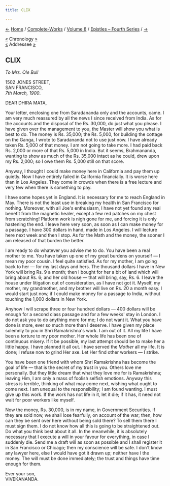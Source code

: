 ```yaml
---
title: CLIX

---
```

<div>

[←](158_dhira_mata.htm) [Home](../../../index.htm) /
[Complete-Works](../../complete_works.htm) / [Volume
8](../volume_8_contents.htm) / [Epistles – Fourth
Series](epistles_fourth_series_contents.htm) / [→](160_joe.htm)

  

[«](158_dhira_mata.htm) Chronology
[»](../../volume_8/epistles_fourth_series/160_joe.htm)  
[«](158_dhira_mata.htm) Addressee [»](163_dhira_mata.htm)

## CLIX

*To Mrs. Ole Bull*

1502 JONES STREET,  
SAN FRANCISCO,  
*7th March, 1900*.

DEAR DHIRA MATA,

Your letter, enclosing one from Saradananda only and the accounts, came.
I am very much reassured by all the news I since received from India. As
for the accounts and the disposal of the Rs. 30,000, do just what you
please. I have given over the management to you, the Master will show
you what is best to do. The money is Rs. 35,000; the Rs. 5,000, for
building the cottage on the Ganga, I wrote to Saradananda not to use
just now. I have already taken Rs. 5,000 of that money. I am not going
to take more. I had paid back Rs. 2,000 or more of that Rs. 5,000 in
India. But it seems, Brahmananda, wanting to show as much of the Rs.
35,000 intact as he could, drew upon my Rs. 2,000; so I owe them Rs.
5,000 still on that score.

Anyway, I thought I could make money here in California and pay them up
quietly. Now I have entirely failed in California financially. It is
worse here than in Los Angeles. They come in crowds when there is a free
lecture and very few when there is something to pay.

I have some hopes yet in England. It is necessary for me to reach
England in May. There is not the least use in breaking my health in San
Francisco for nothing. Moreover, with all Joe's enthusiasm, I have not
yet found any real benefit from the magnetic healer, except a few red
patches on my chest from scratching! Platform work is nigh gone for me,
and forcing it is only hastening the end. I leave here very soon, as
soon as I can make money for a passage. I have 300 dollars in hand, made
in Los Angeles. I will lecture here next week and then I stop. As for
the Math and the money, the sooner I am released of that burden the
better.

I am ready to do whatever you advise me to do. You have been a real
mother to me. You have taken up one of my great burdens on yourself — I
mean my poor cousin. I feel quite satisfied. As for my mother, I am
going back to her — for my last days and hers. The thousand dollars I
have in New York will bring Rs. 9 a month; then I bought for her a bit
of land which will bring about Rs. 6; and her old house — that will
bring, say, Rs. 6. I leave the house under litigation out of
consideration, as I have not got it. Myself, my mother, my grandmother,
and my brother will live on Rs. 20 a month easy. I would start just now,
if I could make money for a passage to India, without touching the 1,000
dollars in New York.

Anyhow I will scrape three or four hundred dollars — 400 dollars will be
enough for a second class passage and for a few weeks' stay in London. I
do not ask you to do anything more for me; I do not want it. What you
have done is more, ever so much more than I deserve. I have given my
place solemnly to you in Shri Ramakrishna's work. I am out of it. All my
life I have been a torture to my poor mother. Her whole life has been
one of continuous misery. If it be possible, my last attempt should be
to make her a little happy. I have planned it all out. I have served the
*Mother* all my life. It is done; I refuse now to grind Her axe. Let Her
find other workers — I strike.

You have been one friend with whom Shri Ramakrishna has become the goal
of life — that is the secret of my trust in you. Others love me
personally. But they little dream that what they love me for is
Ramakrishna; leaving Him, I am only a mass of foolish selfish emotions.
Anyway this stress is terrible, thinking of what may come next, wishing
what ought to come next. I am unequal to the responsibility; I am found
wanting. I must give up this work. If the work has not life in it, let
it die; if it has, it need not wait for poor workers like myself.

Now the money, Rs. 30,000, is in my name, in Government Securities. If
they are sold now, we shall lose fearfully, on account of the war; then,
how can they be sent over here without being sold there? To sell them
there I must sign them. I do not know how all this is going to be
straightened out. Do what you think best about it all. In the meanwhile,
it is absolutely necessary that I execute a will in your favour for
everything, in case I suddenly die. Send me a draft will as soon as
possible and I shall register it in San Francisco or Chicago; then my
conscience will be safe. I don't know any lawyer here, else I would have
got it drawn up; neither have I the money. The will must be done
immediately; the trust and things have time enough for them.

Ever your son,  
VIVEKANANDA.

</div>
